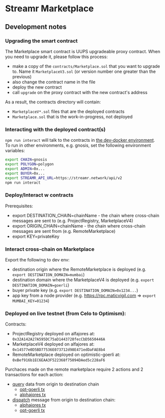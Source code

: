 # Streamr Marketplace

## Development notes

### Upgrading the smart contract

The Marketplace smart contract is UUPS upgradeable proxy contract. When you need to upgrade it, please follow this process:
* make a copy of the `contracts/Marketplace.sol` that you want to upgrade to. Name it `MarketplaceV3.sol` (or version number one greater than the previous)
* also change the contract name in the file
* deploy the new contract
* call `upgrade` on the proxy contract with the new contract's address

As a result, the contracts directory will contain:
* `MarketplaceV*.sol` files that are the deployed contracts
* `Marketplace.sol` that is the work-in-progress, not deployed

### Interacting with the deployed contract(s)

`npm run interact` will talk to the contracts in [the dev-docker environment](https://github.com/streamr-dev/streamr-docker-dev/). To run in other environments, e.g. gnosis, set the following environment variables:
```sh
export CHAIN=gnosis
export POLYGON=polygon
export ADMIN=0x...
export BUYER=0x...
export STREAMR_API_URL=https://streamr.network/api/v2
npm run interact
```

### Deploy/Interact w contracts

Prerequisites:
- export DESTINATION_CHAIN=chainName - the chain where cross-chain messages are sent to (e.g. ProjectRegistry, MarketplaceV4)
- export ORIGIN_CHAIN=chainName - the chain where cross-chain messages are sent from (e.g. RemoteMarketplace)
- export KEY=privateKey

### Interact cross-chain on Marketplace
Export the following to dev env:
- destination origin where the RemoteMarketplace is deployed (e.g. `export DESTINATION_DOMAIN=mumbai`)
- destination domain where the MarketplaceV4 is deployed (e.g. `export DESTINATION_DOMAIN=goerli`)
- buyer private key (e.g. `export DESTINATION_DOMAIN=0x1234...`)
- app key from a node provider (e.g. https://rpc.maticvigil.com => `export MUMBAI_KEY=01234`)

### Deployed on live testnet (from Celo to Optimism):

Contracts:
- ProjectRegistry deployed on alfajores at: `0x32A142A27A595DC75aD1443728fecCbD5650446A`
- MarketplaceV4 deployed on alfajores at: `0x14577e0D5BD77536E073712d98E471edDaFAE8b4`
- RemoteMarketplace deployed on optimistic-goerli at: `0xBef916b1EC6EAA3F522368f75094DAed5c228aF6`

Purchaces made on the remote marketplace require 2 actions and 2 transactions for each action:
- [query](https://explorer.hyperlane.xyz/message/231084) data from origin to destination chain
    - [opt-goerli tx](https://goerli-optimism.etherscan.io/tx/0xb80c2dbe18466bd15d13f1e203ea50a8e204de13d9e240ff35fcf68837dbf88a)
    - [alphajores tx](https://alfajores.celoscan.io/tx/0xe60078d45bf3dc8a882e76ae1b051f28083e7505b2e90d75a6974519d90a18de)
- [dispatch](https://explorer.hyperlane.xyz/message/231085) message from origin to destination chain:
    - [alphajores tx](https://alfajores.celoscan.io/tx/0xe60078d45bf3dc8a882e76ae1b051f28083e7505b2e90d75a6974519d90a18de)
    - [opt-goerli tx](https://goerli-optimism.etherscan.io/tx/0x46cbd03b586cb060fbd729c21039a9805fd9c6ea8d0ef22b1c6e8f11af8d684a)
